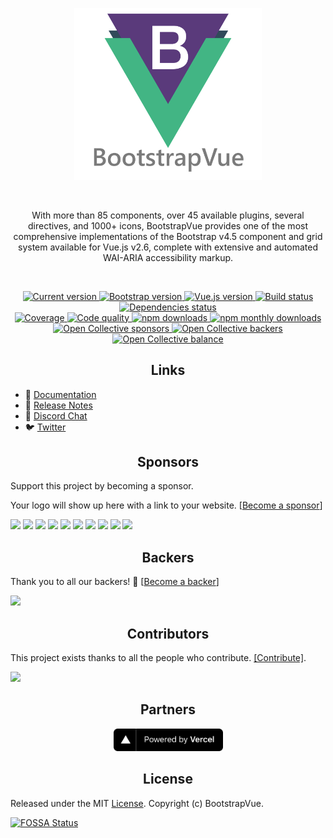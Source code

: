 <p align="center">
  <a href="https://bootstrap-vue.org">
    <img src="https://github.com/bootstrap-vue/bootstrap-vue/raw/master/static/banner.png" width="300">
  </a>
</p>
<br>

<p align="center">
  With more than 85 components, over 45 available plugins, several directives, and 1000+ icons,
  BootstrapVue provides one of the most comprehensive implementations of the Bootstrap v4.5
  component and grid system available for Vue.js v2.6, complete with extensive and automated
  WAI-ARIA accessibility markup.
</p>
<br>

<p align="center">
  <a href="https://www.npmjs.com/package/bootstrap-vue">
    <img src="https://flat.badgen.net/npm/v/bootstrap-vue" alt="Current version">
  </a>
  <a href="https://getbootstrap.com/docs">
    <img src="https://flat.badgen.net/badge/bootstrap/4.5.x/563d7c" alt="Bootstrap version">
  </a>
  <a href="https://vuejs.org">
    <img src="https://flat.badgen.net/badge/vue.js/2.6.x/4fc08d" alt="Vue.js version">
  </a>
  <a href="https://github.com/bootstrap-vue/bootstrap-vue/actions?workflow=Tests">
    <img src="https://flat.badgen.net/github/status/bootstrap-vue/bootstrap-vue" alt="Build status">
  </a>
  <a href="https://github.com/bootstrap-vue/bootstrap-vue">
    <img src="https://flat.badgen.net/david/dep/bootstrap-vue/bootstrap-vue" alt="Dependencies status">
  </a>
  <br>
  <a href="https://codecov.io/gh/bootstrap-vue/bootstrap-vue">
    <img src="https://flat.badgen.net/codecov/c/github/bootstrap-vue/bootstrap-vue" alt="Coverage">
  </a>
  <a href="https://app.codacy.com/gh/bootstrap-vue/bootstrap-vue/dashboard">
    <img src="https://flat.badgen.net/codacy/grade/8b19182d32514a83baac4dd0ccf5f35c" alt="Code quality">
  </a>
  <a href="https://www.npmjs.com/package/bootstrap-vue">
    <img src="https://flat.badgen.net/npm/dt/bootstrap-vue" alt="npm downloads">
  </a>
  <a href="https://www.npmjs.com/package/bootstrap-vue">
    <img src="https://flat.badgen.net/npm/dw/bootstrap-vue" alt="npm monthly downloads">
  </a>
  <br>
  <a href="https://opencollective.com/bootstrap-vue#sponsor">
    <img src="https://opencollective.com/bootstrap-vue/sponsors/badge.svg?style=flat-square" alt="Open Collective sponsors">
  </a>
  <a href="https://opencollective.com/bootstrap-vue#backer">
    <img src="https://flat.badgen.net/opencollective/backers/bootstrap-vue" alt="Open Collective backers">
  </a>
  <a href="https://opencollective.com/bootstrap-vue">
    <img src="https://flat.badgen.net/opencollective/balance/bootstrap-vue" alt="Open Collective balance">
  </a>
</p>

<h2 align="center">Links</h2>

- 📘 [Documentation](https://bootstrap-vue.org)
- 🔨 [Release Notes](https://bootstrap-vue.org/docs/reference/changelog)
- 💬 [Discord Chat](https://discord.gg/j2Mtcny)
- 🐦 [Twitter](https://twitter.com/BootstrapVue)

<h2 align="center">Sponsors</h2>

Support this project by becoming a sponsor.

Your logo will show up here with a link to your website.
[[Become a sponsor](https://opencollective.com/bootstrap-vue#sponsor)]

<a href="https://opencollective.com/bootstrap-vue/sponsor/0/website" target="_blank" rel="noopener"><img src="https://opencollective.com/bootstrap-vue/sponsor/0/avatar.svg"></a>
<a href="https://opencollective.com/bootstrap-vue/sponsor/1/website" target="_blank" rel="noopener"><img src="https://opencollective.com/bootstrap-vue/sponsor/1/avatar.svg"></a>
<a href="https://opencollective.com/bootstrap-vue/sponsor/2/website" target="_blank" rel="noopener"><img src="https://opencollective.com/bootstrap-vue/sponsor/2/avatar.svg"></a>
<a href="https://opencollective.com/bootstrap-vue/sponsor/3/website" target="_blank" rel="noopener"><img src="https://opencollective.com/bootstrap-vue/sponsor/3/avatar.svg"></a>
<a href="https://opencollective.com/bootstrap-vue/sponsor/4/website" target="_blank" rel="noopener"><img src="https://opencollective.com/bootstrap-vue/sponsor/4/avatar.svg"></a>
<a href="https://opencollective.com/bootstrap-vue/sponsor/5/website" target="_blank" rel="noopener"><img src="https://opencollective.com/bootstrap-vue/sponsor/5/avatar.svg"></a>
<a href="https://opencollective.com/bootstrap-vue/sponsor/6/website" target="_blank" rel="noopener"><img src="https://opencollective.com/bootstrap-vue/sponsor/6/avatar.svg"></a>
<a href="https://opencollective.com/bootstrap-vue/sponsor/7/website" target="_blank" rel="noopener"><img src="https://opencollective.com/bootstrap-vue/sponsor/7/avatar.svg"></a>
<a href="https://opencollective.com/bootstrap-vue/sponsor/8/website" target="_blank" rel="noopener"><img src="https://opencollective.com/bootstrap-vue/sponsor/8/avatar.svg"></a>
<a href="https://opencollective.com/bootstrap-vue/sponsor/9/website" target="_blank" rel="noopener"><img src="https://opencollective.com/bootstrap-vue/sponsor/9/avatar.svg"></a>

<h2 align="center">Backers</h2>

Thank you to all our backers! 🙏
[[Become a backer](https://opencollective.com/bootstrap-vue#backer)]

<a href="https://opencollective.com/bootstrap-vue#backers" target="_blank" rel="noopener"><img src="https://opencollective.com/bootstrap-vue/backers.svg?width=890"></a>

<h2 align="center">Contributors</h2>

This project exists thanks to all the people who contribute. [[Contribute]](CONTRIBUTING.md).

<a href="https://github.com/bootstrap-vue/bootstrap-vue/graphs/contributors"><img src="https://opencollective.com/bootstrap-vue/contributors.svg?width=890"></a>

<h2 align="center">Partners</h2>

<p align="center">
  <a href="https://vercel.com/?utm_source=bootstrapvue" target="_blank" rel="noopener"><img src="https://github.com/bootstrap-vue/bootstrap-vue/raw/master/static/powered-by-vercel.svg" width="175" alt="Powered by Vercel"></a>
</p>

<h2 align="center">License</h2>

Released under the MIT [License](./LICENSE). Copyright (c) BootstrapVue.

[![FOSSA Status](https://app.fossa.io/api/projects/git%2Bhttps%3A%2F%2Fgithub.com%2Fbootstrap-vue%2Fbootstrap-vue.svg?type=small)](https://app.fossa.io/projects/git%2Bhttps%3A%2F%2Fgithub.com%2Fbootstrap-vue%2Fbootstrap-vue?ref=badge_small)
